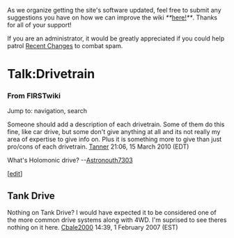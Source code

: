 As we organize getting the site's software updated, feel free to submit any
suggestions you have on how we can improve the wiki
_**_[here!](/index.php/User:Hallry/Suggestions "User:Hallry/Suggestions"
)_**_. Thanks for all of your support!

If you are an administrator, it would be greatly appreciated if you could help
patrol [Recent Changes](/index.php/Special:Recentchanges
"Special:Recentchanges" ) to combat spam.

# Talk:Drivetrain

### From FIRSTwiki

Jump to: navigation, search

Someone should add a description of each drivetrain. Some of them do this
fine, like car drive, but some don't give anything at all and its not really
my area of expertise to give info on. Plus it is something more to give than
just pro/cons of each drivetrain. [Tanner](/index.php/User:TannerLD
"User:TannerLD" ) 21:06, 15 March 2010 (EDT)

What's Holomonic drive? --[Astronouth7303](/index.php/User:Astronouth7303
"User:Astronouth7303" )

[[edit](/index.php?title=Talk:Drivetrain&action=edit&section=1 "Edit section:
Tank Drive" )]

##  Tank Drive

Nothing on Tank Drive? I would have expected it to be considered one of the
more common drive systems along with 4WD. I'm suprised to see theres nothing
on it here. [Cbale2000](/index.php/User:Cbale2000 "User:Cbale2000" ) 14:39, 1
February 2007 (EST)

